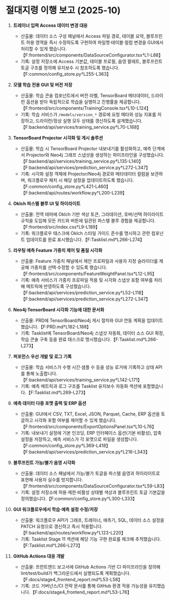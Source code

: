 # 절대지령 이행 보고 (2025-10)

1. **트레이너 입력 Access 데이터 변경 대응**
   - 산출물: 데이터 소스 구성 패널에서 Access 파일 경로, 테이블 요약, 블루프린트 허용 영역을 즉시 수정하도록 구현하여 파일명·테이블·컬럼 변경을 GUI에서 처리할 수 있게 했습니다.【F:frontend/src/components/DataSourceConfigurator.tsx†L1-L88】
   - 기록: 설정 저장소에 Access 기본값, 테이블 프로필, 음영 팔레트, 블루프린트 토글 구조를 정의해 유지보수 시 참조하도록 했습니다.【F:common/config_store.py†L255-L363】

2. **모델 학습 전용 GUI 및 버전 저장**
   - 산출물: 학습 콘솔 컴포넌트에서 버전 라벨, TensorBoard 메타데이터, 드라이런 옵션을 받아 독립적으로 학습을 실행하고 진행률을 제공합니다.【F:frontend/src/components/TrainingConsole.tsx†L10-L124】
   - 기록: 학습 서비스가 `/models/version_*` 경로에 요청 메타와 성능 지표를 저장하고, 드라이런/정상 실행 모두 상태를 갱신하도록 설계했습니다.【F:backend/api/services/training_service.py†L70-L168】

3. **TensorBoard Projector 시각화 및 게시 솔루션**
   - 산출물: 학습 시 TensorBoard Projector 내보내기를 활성화하고, 예측 단계에서 Projector와 Neo4j 그래프 스냅샷을 생성하는 파이프라인을 구성했습니다.【F:backend/api/services/training_service.py†L135-L140】【F:backend/api/services/prediction_service.py†L272-L347】
   - 기록: 시각화 설정 객체에 Projector/Neo4j 경로와 메타데이터 컬럼을 보관하며, 워크플로우 패치 시 해당 설정을 업데이트하도록 했습니다.【F:common/config_store.py†L421-L460】【F:backend/api/routes/workflow.py†L200-L239】

4. **Oklch 파스텔 블루 UI 및 하이라이트**
   - 산출물: 전역 테마에 Oklch 기반 색상 토큰, 그라데이션, 호버/선택 하이라이트 규칙을 도입해 모든 카드와 버튼에 일관된 파스텔 블루 경험을 제공합니다.【F:frontend/src/index.css†L9-L189】
   - 기록: 워크플로우 태스크에 Oklch 스타일 가이드 준수를 명시하고 관련 컴포넌트 업데이트를 완료 표시했습니다.【F:Tasklist.md†L266-L274】

5. **라우팅 예측 Feature 가중치 제어 및 품질 시각화**
   - 산출물: Feature 가중치 패널에서 제안 프로파일과 사용자 지정 슬라이더를 제공해 가중치를 선택·수정할 수 있도록 했습니다.【F:frontend/src/components/FeatureWeightPanel.tsx†L12-L95】
   - 기록: 예측 서비스가 가중치 프로파일 적용 및 시각화 스냅샷 포함 여부를 처리해 메트릭에 반영하도록 구성했습니다.【F:backend/api/services/prediction_service.py†L52-L118】【F:backend/api/services/prediction_service.py†L272-L347】

6. **Neo4j·TensorBoard 시각화 기능에 대한 문서화**
   - 산출물: PRD에 TensorBoard/Neo4j 게시 절차와 GUI 연동 계획을 업데이트했습니다.【F:PRD.md†L182-L188】
   - 기록: Tasklist에 TensorBoard/Neo4j 스냅샷 자동화, 데이터 소스 GUI 확장, 학습 콘솔 구축 등을 완료 태스크로 명시했습니다.【F:Tasklist.md†L266-L273】

7. **퍼포먼스 우선 개발 및 로그 기록**
   - 산출물: 학습 서비스가 수행 시간·샘플 수 등을 성능 로거에 기록하고 상태 API를 통해 노출합니다.【F:backend/api/services/training_service.py†L142-L171】
   - 기록: 예측 메트릭과 로그 구조를 Tasklist 유지보수 자동화 섹션에 포함했습니다.【F:Tasklist.md†L269-L273】

8. **예측 데이터 다중 포맷 출력 및 ERP 옵션**
   - 산출물: GUI에서 CSV, TXT, Excel, JSON, Parquet, Cache, ERP 옵션을 토글하고 시각화 포함 여부를 제어할 수 있게 했습니다.【F:frontend/src/components/ExportOptionsPanel.tsx†L10-L76】
   - 기록: 내보내기 설정에 기본 인코딩, ERP 인터페이스 옵션(기본 비활성), 압축 설정을 저장하고, 예측 서비스가 각 포맷으로 파일을 생성합니다.【F:common/config_store.py†L369-L418】【F:backend/api/services/prediction_service.py†L216-L343】

9. **블루프린트 가능/불가 음영 시각화**
   - 산출물: 데이터 소스 패널에서 가능/불가 토글을 파스텔 음영과 하이라이트로 표현해 사용자 실수를 방지합니다.【F:frontend/src/components/DataSourceConfigurator.tsx†L59-L83】
   - 기록: 설정 저장소에 허용·제한·비활성 상태별 색상과 블루프린트 토글 기본값을 정의했습니다.【F:common/config_store.py†L300-L333】

10. **GUI 워크플로우에서 학습·예측 설정 수정/저장**
    - 산출물: 워크플로우 API가 그래프, 트레이너, 예측기, SQL, 데이터 소스 설정을 PATCH 요청으로 갱신하고 즉시 적용합니다.【F:backend/api/routes/workflow.py†L123-L220】
    - 기록: Tasklist Stage 11 섹션에 해당 기능 구현 완료를 체크해 추적했습니다.【F:Tasklist.md†L266-L273】

11. **GitHub Actions 대응 개발**
    - 산출물: 프런트엔드 보고서에 GitHub Actions 기반 CI 파이프라인을 정의해 lint/test/build가 백그라운드에서 실행되도록 계획했습니다.【F:docs/stage4_frontend_report.md†L53-L58】
    - 기록: 코드 거버넌스/CI 전략 문서를 통해 GitHub 환경 적용 가능성을 유지했습니다.【F:docs/stage4_frontend_report.md†L53-L76】

